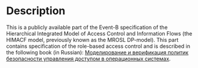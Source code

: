 # Description
This is a publicly available part of the Event-B specification of the Hierarchical Integrated Model of Access Control and Information Flows (the HIMACF model, previously known as the MROSL DP-model). This part contains specification of the role-based access control and is described in the following book (in Russian): [Моделирование и верификация политик безопасности управления доступом в операционных системах](http://www.ispras.ru/publications/2018/security_policy_modeling_and_verification/).
